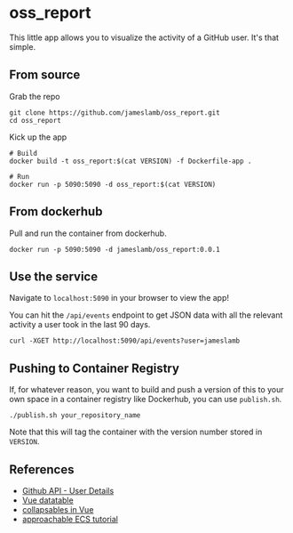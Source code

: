 # oss_report

This little app allows you to visualize the activity of a GitHub user. It's that simple.

## From source

Grab the repo

```{bash}
git clone https://github.com/jameslamb/oss_report.git
cd oss_report
```

Kick up the app

```
# Build
docker build -t oss_report:$(cat VERSION) -f Dockerfile-app .

# Run
docker run -p 5090:5090 -d oss_report:$(cat VERSION)
```

## From dockerhub

Pull and run the container from dockerhub.

```{bash}
docker run -p 5090:5090 -d jameslamb/oss_report:0.0.1
```

## Use the service

Navigate to `localhost:5090` in your browser to view the app!

You can hit the `/api/events` endpoint to get JSON data with all the relevant activity a user took in the last 90 days.

```
curl -XGET http://localhost:5090/api/events?user=jameslamb
```

## Pushing to Container Registry

If, for whatever reason, you want to build and push a version of this to your own space in a container registry like Dockerhub, you can use `publish.sh`.

```{bash}
./publish.sh your_repository_name
```

Note that this will tag the container with the version number stored in `VERSION`.

## References

* [Github API - User Details](https://developer.github.com/v3/users/#get-contextual-information-about-a-user)
* [Vue datatable](https://www.npmjs.com/package/vuejs-datatable)
* [collapsables in Vue](https://bootstrap-vue.js.org/docs/components/collapse/)
* [approachable ECS tutorial](https://www.ybrikman.com/writing/2015/11/11/running-docker-aws-ground-up/)
